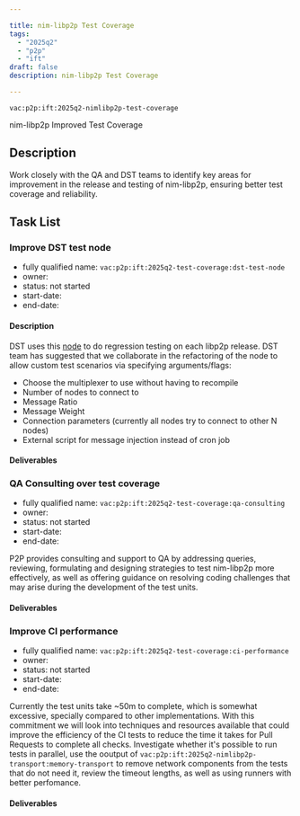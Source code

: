 ```yaml
---

title: nim-libp2p Test Coverage
tags:
  - "2025q2"
  - "p2p"
  - "ift"
draft: false
description: nim-libp2p Test Coverage

---
```


`vac:p2p:ift:2025q2-nimlibp2p-test-coverage`


nim-libp2p Improved Test Coverage

## Description
Work closely with the QA and DST teams to identify key areas for improvement in the release and testing of nim-libp2p,
ensuring better test coverage and reliability. 


## Task List

### Improve DST test node

* fully qualified name: `vac:p2p:ift:2025q2-test-coverage:dst-test-node`
* owner:
* status: not started
* start-date:
* end-date: 

#### Description
DST uses this [node](https://github.com/vacp2p/dst-gossipsub-test-node/blob/dockerized/main.nim) to do regression testing 
on each libp2p release. DST team has suggested that we collaborate in the refactoring of the node to allow custom test 
scenarios via specifying arguments/flags:
- Choose the multiplexer to use without having to recompile
- Number of nodes to connect to
- Message Ratio
- Message Weight
- Connection parameters (currently all nodes try to connect to other N nodes)
- External script for message injection instead of cron job

#### Deliverables



### QA Consulting over test coverage

* fully qualified name: `vac:p2p:ift:2025q2-test-coverage:qa-consulting`
* owner:
* status: not started
* start-date:
* end-date: 

P2P provides consulting and support to QA by addressing queries, reviewing, formulating and designing strategies to test 
nim-libp2p more effectively, as well as offering guidance on resolving coding challenges that may arise during the 
development of the test units.

#### Deliverables



### Improve CI performance

* fully qualified name: `vac:p2p:ift:2025q2-test-coverage:ci-performance`
* owner:
* status: not started
* start-date:
* end-date: 

Currently the test units take ~50m to complete, which is somewhat excessive, specially compared to other implementations.
With this commitment we will look into techniques and resources available that could improve the efficiency of the CI tests 
to reduce the time it takes for Pull Requests to complete all checks. Investigate whether it's possible to run tests in parallel,
use the ooutput of `vac:p2p:ift:2025q2-nimlibp2p-transport:memory-transport` to remove network components from the tests that 
do not need it, review the timeout lengths, as well as using runners with better perfomance.  

#### Deliverables


